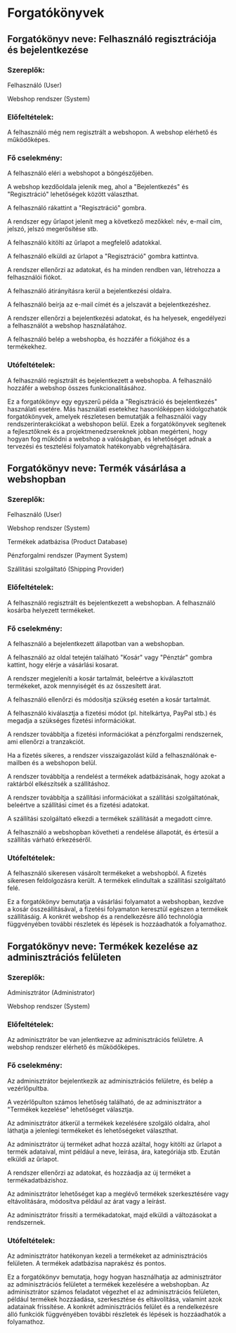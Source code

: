 # Forgatókönyvek

## Forgatókönyv neve: Felhasználó regisztrációja és bejelentkezése

### Szereplők:

Felhasználó (User)

Webshop rendszer (System)

### Előfeltételek:

A felhasználó még nem regisztrált a webshopon.
A webshop elérhető és működőképes.


### Fő cselekmény:

A felhasználó eléri a webshopot a böngészőjében.

A webshop kezdőoldala jelenik meg, ahol a "Bejelentkezés" és "Regisztráció" lehetőségek között választhat.

A felhasználó rákattint a "Regisztráció" gombra.

A rendszer egy űrlapot jelenít meg a következő mezőkkel: név, e-mail cím, jelszó, jelszó megerősítése stb.

A felhasználó kitölti az űrlapot a megfelelő adatokkal.

A felhasználó elküldi az űrlapot a "Regisztráció" gombra kattintva.

A rendszer ellenőrzi az adatokat, és ha minden rendben van, létrehozza a felhasználói fiókot.

A felhasználó átirányításra kerül a bejelentkezési oldalra.

A felhasználó beírja az e-mail címét és a jelszavát a bejelentkezéshez.

A rendszer ellenőrzi a bejelentkezési adatokat, és ha helyesek, engedélyezi a felhasználót a webshop használatához.

A felhasználó belép a webshopba, és hozzáfér a fiókjához és a termékekhez.

### Utófeltételek:

A felhasználó regisztrált és bejelentkezett a webshopba.
A felhasználó hozzáfér a webshop összes funkcionalitásához.

Ez a forgatókönyv egy egyszerű példa a "Regisztráció és bejelentkezés" használati esetére. Más használati esetekhez hasonlóképpen kidolgozhatók forgatókönyvek, amelyek részletesen bemutatják a felhasználói vagy rendszerinterakciókat a webshopon belül. Ezek a forgatókönyvek segítenek a fejlesztőknek és a projektmenedzsereknek jobban megérteni, hogy hogyan fog működni a webshop a valóságban, és lehetőséget adnak a tervezési és tesztelési folyamatok hatékonyabb végrehajtására.


## Forgatókönyv neve: Termék vásárlása a webshopban

### Szereplők:

Felhasználó (User)

Webshop rendszer (System)

Termékek adatbázisa (Product Database)

Pénzforgalmi rendszer (Payment System)

Szállítási szolgáltató (Shipping Provider)

### Előfeltételek:

A felhasználó regisztrált és bejelentkezett a webshopban.
A felhasználó kosárba helyezett termékeket.

### Fő cselekmény:

A felhasználó a bejelentkezett állapotban van a webshopban.

A felhasználó az oldal tetején található "Kosár" vagy "Pénztár" gombra kattint, hogy elérje a vásárlási kosarat.

A rendszer megjeleníti a kosár tartalmát, beleértve a kiválasztott termékeket, azok mennyiségét és az összesített árat.

A felhasználó ellenőrzi és módosítja szükség esetén a kosár tartalmát.

A felhasználó kiválasztja a fizetési módot (pl. hitelkártya, PayPal stb.) és megadja a szükséges fizetési információkat.

A rendszer továbbítja a fizetési információkat a pénzforgalmi rendszernek, ami ellenőrzi a tranzakciót.

Ha a fizetés sikeres, a rendszer visszaigazolást küld a felhasználónak e-mailben és a webshopon belül.

A rendszer továbbítja a rendelést a termékek adatbázisának, hogy azokat a raktárból elkészítsék a szállításhoz.

A rendszer továbbítja a szállítási információkat a szállítási szolgáltatónak, beleértve a szállítási címet és a fizetési adatokat.

A szállítási szolgáltató elkezdi a termékek szállítását a megadott címre.

A felhasználó a webshopban követheti a rendelése állapotát, és értesül a szállítás várható érkezéséről.

### Utófeltételek:

A felhasználó sikeresen vásárolt termékeket a webshopból.
A fizetés sikeresen feldolgozásra került.
A termékek elindultak a szállítási szolgáltató felé.

Ez a forgatókönyv bemutatja a vásárlási folyamatot a webshopban, kezdve a kosár összeállításával, a fizetési folyamaton keresztül egészen a termékek szállításáig. A konkrét webshop és a rendelkezésre álló technológia függvényében további részletek és lépések is hozzáadhatók a folyamathoz.


## Forgatókönyv neve: Termékek kezelése az adminisztrációs felületen

### Szereplők:

Adminisztrátor (Administrator)

Webshop rendszer (System)

### Előfeltételek:

Az adminisztrátor be van jelentkezve az adminisztrációs felületre.
A webshop rendszer elérhető és működőképes.

### Fő cselekmény:

Az adminisztrátor bejelentkezik az adminisztrációs felületre, és belép a vezérlőpultba.

A vezérlőpulton számos lehetőség található, de az adminisztrátor a "Termékek kezelése" lehetőséget választja.

Az adminisztrátor átkerül a termékek kezelésére szolgáló oldalra, ahol láthatja a jelenlegi termékeket és lehetőségeket választhat.

Az adminisztrátor új terméket adhat hozzá azáltal, hogy kitölti az űrlapot a termék adataival, mint például a neve, leírása, ára, kategóriája stb. Ezután elküldi az űrlapot.

A rendszer ellenőrzi az adatokat, és hozzáadja az új terméket a termékadatbázishoz.

Az adminisztrátor lehetőséget kap a meglévő termékek szerkesztésére vagy eltávolítására, módosítva például az árat vagy a leírást.

Az adminisztrátor frissíti a termékadatokat, majd elküldi a változásokat a rendszernek.

### Utófeltételek:

Az adminisztrátor hatékonyan kezeli a termékeket az adminisztrációs felületen.
A termékek adatbázisa naprakész és pontos.

Ez a forgatókönyv bemutatja, hogy hogyan használhatja az adminisztrátor az adminisztrációs felületet a termékek kezelésére a webshopban. Az adminisztrátor számos feladatot végezhet el az adminisztrációs felületen, például termékek hozzáadása, szerkesztése és eltávolítása, valamint azok adatainak frissítése. A konkrét adminisztrációs felület és a rendelkezésre álló funkciók függvényében további részletek és lépések is hozzáadhatók a folyamathoz.